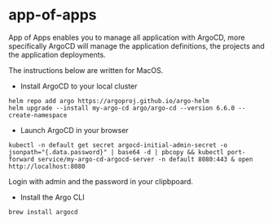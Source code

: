 # app-of-apps

App of Apps enables you to manage all application with ArgoCD, more specifically ArgoCD will manage the application definitions, the projects and the application deployments.  

The instructions below are written for MacOS.  

- Install ArgoCD to your local cluster
```
helm repo add argo https://argoproj.github.io/argo-helm
helm upgrade --install my-argo-cd argo/argo-cd --version 6.6.0 --create-namespace
```

- Launch ArgoCD in your browser  
```
kubectl -n default get secret argocd-initial-admin-secret -o jsonpath="{.data.password}" | base64 -d | pbcopy && kubectl port-forward service/my-argo-cd-argocd-server -n default 8080:443 & open http://localhost:8080
```
Login with admin and the password in your clipbpoard.

- Install the Argo CLI
```
brew install argocd
```


